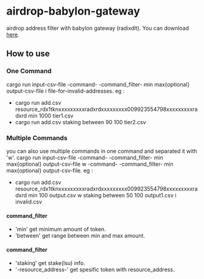 # airdrop-babylon-gateway

airdrop address filter with babylon gateway (radixdlt). You can download [here](https://file.io/eONhDrkusyUF).

## How to use

### One Command

cargo run input-csv-file -command- -command_filter- min max{optional} output-csv-file i file-for-invalid-addresses.
eg :

- cargo run add.csv resource_rdx1tknxxxxxxxxxradxrdxxxxxxxxx009923554798xxxxxxxxxradxrd min 1000 tier1.csv
- cargo run add.csv staking between 90 100 tier2.csv

### Multiple Commands

you can also use multiple commands in one command and separated it with 'w'.
cargo run input-csv-file -command- -command_filter- min max{optional} output-csv-file w -command- -command_filter- min max{optional} output-csv-file.
eg :

- cargo run add.csv resource_rdx1tknxxxxxxxxxradxrdxxxxxxxxx009923554798xxxxxxxxxradxrd min 100 output.csv w staking between 50 100 output1.csv i invalid.csv

#### command_filter

- 'min' get minimum amount of token.
- 'between' get range between min and max amount.

#### command_filter

- 'staking' get stake(lsu) info.
- '-resource_address-' get spesific token with resource_address.

